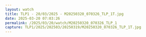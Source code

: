 ```yaml
---
layout: watch
title: TLP1 - 20/03/2025 - M20250320_070326_TLP_1T.jpg
date: 2025-03-20 07:03:26
permalink: /2025/03/20/watch/M20250320_070326_TLP_1
capture: TLP1/2025/202503/20250319/M20250320_070326_TLP_1T.jpg
---
```

